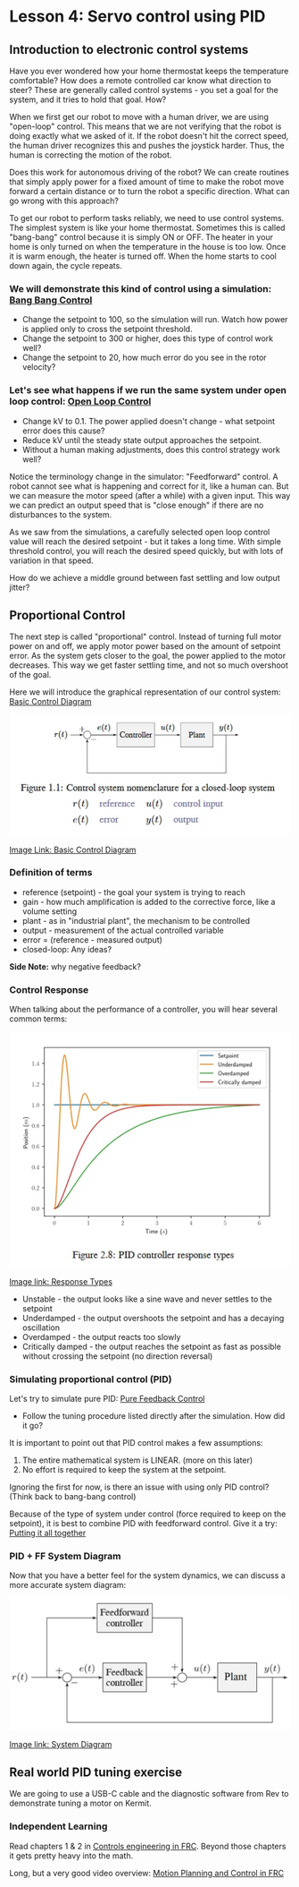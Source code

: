 # Lesson 4: Servo control using PID

## Introduction to electronic control systems
Have you ever wondered how your home thermostat keeps the temperature comfortable?  How does a remote controlled car know what direction to steer?  These are generally called control systems - you set a goal for the system, and it tries to hold that goal.  How?

When we first get our robot to move with a human driver, we are using "open-loop" control.  This means that we are not verifying that the robot is doing exactly what we asked of it.  If the robot doesn't hit the correct speed, the human driver recognizes this and pushes the joystick harder.  Thus, the human is correcting the motion of the robot.

Does this work for autonomous driving of the robot?  We can create routines that simply apply power for a fixed amount of time to make the robot move forward a certain distance or to turn the robot a specific direction.  What can go wrong with this approach?

To get our robot to perform tasks reliably, we need to use control systems.  The simplest system is like your home thermostat.  Sometimes this is called "bang-bang" control because it is simply ON or OFF.  The heater in your home is only turned on when the temperature in the house is too low.  Once it is warm enough, the heater is turned off.  When the home starts to cool down again, the cycle repeats.

### We will demonstrate this kind of control using a simulation: [Bang Bang Control](https://docs.wpilib.org/en/stable/docs/software/advanced-controls/introduction/tuning-flywheel.html#bang-bang-control)

* Change the setpoint to 100, so the simulation will run. Watch how power is applied only to cross the setpoint threshold.
* Change the setpoint to 300 or higher, does this type of control work well?
* Change the setpoint to 20, how much error do you see in the rotor velocity?

### Let's see what happens if we run the same system under open loop control: [Open Loop Control](https://docs.wpilib.org/en/stable/docs/software/advanced-controls/introduction/tuning-flywheel.html#pure-feedforward-control)

* Change kV to 0.1. The power applied doesn't change - what setpoint error does this cause?
* Reduce kV until the steady state output approaches the setpoint.
* Without a human making adjustments, does this control strategy work well?

Notice the terminology change in the simulator: "Feedforward" control.  A robot cannot see what is happening and correct for it, like a human can.  But we can measure the motor speed (after a while) with a given input.  This way we can predict an output speed that is "close enough" if there are no disturbances to the system.

As we saw from the simulations, a carefully selected open loop control value will reach the desired setpoint - but it takes a long time.  With simple threshold control, you will reach the desired speed quickly, but with lots of variation in that speed.

How do we achieve a middle ground between fast settling and low output jitter?

## Proportional Control
The next step is called "proportional" control.  Instead of turning full motor power on and off, we apply motor power based on the amount of setpoint error.  As the system gets closer to the goal, the power applied to the motor decreases.  This way we get faster settling time, and not so much overshoot of the goal.

Here we will introduce the graphical representation of our control system: [Basic Control Diagram](https://docs.wpilib.org/en/stable/docs/software/advanced-controls/introduction/control-system-basics.html#nomenclature)

![Basic Control Diagram](./Lesson04_visuals/control-system-basics-feedbackplant.webp)

[Image Link: Basic Control Diagram](https://docs.wpilib.org/en/stable/_images/control-system-basics-feedbackplant.webp "WPILib Control System Basics")

### Definition of terms
* reference (setpoint) - the goal your system is trying to reach
* gain - how much amplification is added to the corrective force, like a volume setting
* plant - as in "industrial plant", the mechanism to be controlled
* output - measurement of the actual controlled variable
* error = (reference - measured output)
* closed-loop: Any ideas?

**Side Note:** why negative feedback?

### Control Response
When talking about the performance of a controller, you will hear several common terms:

![Response Types](./Lesson04_visuals/introduction-to-pid-damped-controller.webp)

[Image link: Response Types](https://docs.wpilib.org/en/stable/_images/introduction-to-pid-damped-controller.webp "PID responses")

* Unstable - the output looks like a sine wave and never settles to the setpoint
* Underdamped - the output overshoots the setpoint and has a decaying oscillation
* Overdamped - the output reacts too slowly
* Critically damped - the output reaches the setpoint as fast as possible without crossing the setpoint (no direction reversal)

### Simulating proportional control (PID)  

Let's try to simulate pure PID: [Pure Feedback Control](https://docs.wpilib.org/en/stable/docs/software/advanced-controls/introduction/tuning-flywheel.html#pure-feedback-control)

* Follow the tuning procedure listed directly after the simulation.  How did it go?

It is important to point out that PID control makes a few assumptions:
1. The entire mathematical system is LINEAR. (more on this later)
2. No effort is required to keep the system at the setpoint.

Ignoring the first for now, is there an issue with using only PID control?  (Think back to bang-bang control)

Because of the type of system under control (force required to keep on the setpoint), it is best to combine PID with feedforward control.  Give it a try: [Putting it all together](https://docs.wpilib.org/en/stable/docs/software/advanced-controls/introduction/tuning-flywheel.html#combined-feedforward-and-feedback-control)

### PID + FF System Diagram
Now that you have a better feel for the system dynamics, we can discuss a more accurate system diagram:

![System Diagram](./Lesson04_visuals/control-system-basics-ctrl-plus-plant.webp)

[Image link: System Diagram](https://docs.wpilib.org/en/stable/_images/control-system-basics-ctrl-plus-plant.webp "System Diagram")

## Real world PID tuning exercise
We are going to use a USB-C cable and the diagnostic software from Rev to demonstrate tuning a motor on Kermit.

### Independent Learning
Read chapters 1 & 2 in [Controls engineering in FRC](https://file.tavsys.net/control/controls-engineering-in-frc.pdf).  Beyond those chapters it gets pretty heavy into the math.

Long, but a very good video overview: [Motion Planning and Control in FRC](https://www.youtube.com/watch?v=8319J1BEHwM)

